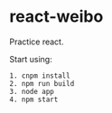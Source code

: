 # react-weibo
Practice react.

Start using:
```
1. cnpm install
2. npm run build
3. node app
4. npm start
```
